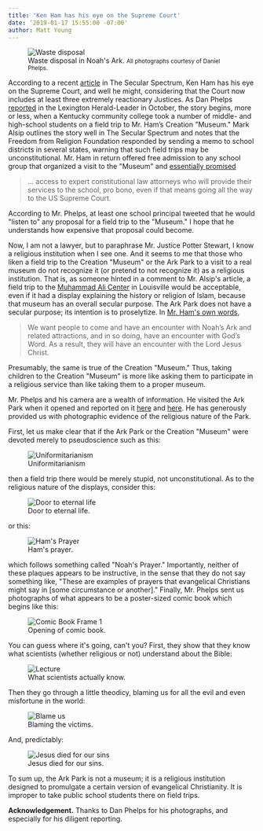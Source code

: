 ```yaml
---
title: 'Ken Ham has his eye on the Supreme Court'
date: ‘2019-01-17 15:55:00 -07:00'
author: Matt Young
---
```


<figure>
<img src="{{ site.baseurl }}/uploads/2019/Waste_Disposal_600.jpg" alt="Waste disposal"/>
<figcaption>Waste disposal in Noah's Ark. <small>All photographs courtesy of Daniel Phelps.</small>
</figcaption>
</figure>

According to a recent <a href="https://www.patheos.com/blogs/secularspectrum/2019/01/kentucky-college-visits-ark-encounter-using-scholarship-funds-ken-ham-hopes-to-provoke-supreme-court-battle/">article</a> in The Secular Spectrum, Ken Ham has his eye on the Supreme Court, and well he might, considering that the Court now includes at least three extremely reactionary Justices. As Dan Phelps <a href="https://www.kentucky.com/opinion/op-ed/article219526300.html">reported</a> in the Lexington Herald-Leader in October, the story begins, more or less, when a Kentucky community college took a number of middle- and high-school students on a field trip to Mr. Ham’s Creation "Museum." Mark Alsip outlines the story well in The Secular Spectrum and notes that the Freedom from Religion Foundation responded by sending a memo to school districts in several states, warning that such field trips may be unconstitutional. Mr. Ham in return offered free admission to any school group that organized a visit to the "Museum" and <a href="https://answersingenesis.org/religious-freedom/ffrf-threatens-public-schools-over-visits-to-ark-and-museum/">essentially promised</a> 

<blockquote>... access to expert constitutional law attorneys who will provide their services to the school, pro bono, even if that means going all the way to the US Supreme Court.</blockquote> 

According to Mr. Phelps, at least one school principal tweeted that he would "listen to" any proposal for a field trip to the "Museum." I hope that he understands how expensive that proposal could become.

<!--more-->

Now, I am not a lawyer, but to paraphrase Mr. Justice Potter Stewart, I know a religious institution when I see one. And it seems to me that those who liken a field trip to the Creation "Museum" or the Ark Park to a visit to a real museum do not recognize it (or pretend to not recognize it) as a religious institution. That is, as someone hinted in a comment to Mr. Alsip's article, a field trip to the <a href="https://alicenter.org/">Muhammad Ali Center</a> in Louisville would be acceptable, even if it had a display explaining the history or religion of Islam, because that museum has an overall secular purpose. The Ark Park does not have a secular purpose; its intention is to proselytize. In <a href="https://answersingenesis.org/noahs-ark/why-build-ark/">Mr. Ham's own words</a>,

<blockquote>We want people to come and have an encounter with Noah’s Ark and related attractions, and in so doing, have an encounter with God’s Word. As a result, they will have an encounter with the Lord Jesus Christ.</blockquote>

Presumably, the same is true of the Creation "Museum." Thus, taking children to the Creation "Museum" is more like asking them to participate in a religious service than like taking them to a proper museum.

Mr. Phelps and his camera are a wealth of information. He visited the Ark Park when it opened and reported on it <a href="https://pandasthumb.org/archives/2016/07/ark-park-on-ope.html">here</a> and <a href="https://ncse.com/library-resource/kentucky-gets-ark-shaped-second-creation-museum">here</a>. He has generously provided us with photographic evidence of the religious nature of the Park.

First, let us make clear that if the Ark Park or the Creation "Museum" were devoted merely to pseudoscience such as this:

<figure>
<img src="{{ site.baseurl }}/uploads/2019/Uniformitarianism_600.jpg" alt="Uniformitarianism"/>
<figcaption>Uniformitarianism
</figcaption>
</figure>

then a field trip there would be merely stupid, not unconstitutional. As to the religious nature of the displays, consider this:

<figure>
<img src="{{ site.baseurl }}/uploads/2019/Door_to_Eternal_Life_600.jpg" alt="Door to eternal life"/>
<figcaption>Door to eternal life.
</figcaption>
</figure>

or this:
<figure>
<img src="{{ site.baseurl }}/uploads/2019/Hams_Prayer_600.jpg" alt="Ham's Prayer"/>
<figcaption> Ham's prayer.
</figcaption>
</figure>

which follows something called "Noah's Prayer." Importantly, neither of these plaques appears to be instructive, in the sense that they do not say something like, "These are examples of prayers that evangelical Christians might say in [some circumstance or another]."
Finally, Mr. Phelps sent us photographs of what appears to be a poster-sized comic book which begins like this:

<figure>
<img src="{{ site.baseurl }}/uploads/2019/Comic_Book_1_600.jpg" alt="Comic Book Frame 1"/>
<figcaption> Opening of comic book.
</figcaption>
</figure>

You can guess where it's going, can't you? First, they show that they know what scientists (whether religious or not) understand about the Bible:
<figure>
<img src="{{ site.baseurl }}/uploads/2019/Lecture_600.jpg" alt="Lecture"/>
<figcaption>What scientists actually know.
</figcaption>
</figure>

Then they go through a little theodicy, blaming us for all the evil and even misfortune in the world:

<figure>
<img src="{{ site.baseurl }}/uploads/2019/Blame_Us_600.jpg" alt="Blame us"/>
<figcaption>Blaming the victims.
</figcaption>
</figure>

And, predictably:

<figure>
<img src="{{ site.baseurl }}/uploads/2019/Jesus_Died_600.jpg" alt="Jesus died for our sins"/>
<figcaption>Jesus died for our sins.
</figcaption>
</figure>

To sum up, the Ark Park is not a museum; it is a religious institution designed to promulgate a certain version of evangelical Christianity. It is improper to take public school students there on field trips.

 
<strong>Acknowledgement.</strong> Thanks to Dan Phelps for his photographs, and especially for his diligent reporting.
